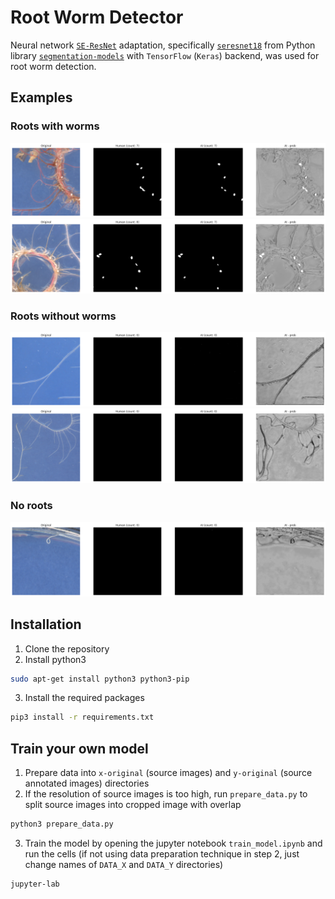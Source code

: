 # Root Worm Detector
Neural network [`SE-ResNet`](https://arxiv.org/pdf/1709.01507) adaptation, specifically [`seresnet18`]() from Python library [`segmentation-models`](https://pypi.org/project/segmentation-models/) with `TensorFlow` (`Keras`) backend, was used for root worm detection.

## Examples
### Roots with worms
![roots with worms 1](docs/example_root_worms.png)
![roots with worms 2](docs/example_root_worms2.png)

### Roots without worms
![roots without worms 1](docs/example_root.png)
![roots without worms 2](docs/example_root2.png)

### No roots
![nothing](docs/example_nothing.png)

## Installation
1. Clone the repository
2. Install python3
```bash
sudo apt-get install python3 python3-pip
```
3. Install the required packages
```bash
pip3 install -r requirements.txt
```

## Train your own model
1. Prepare data into `x-original` (source images) and `y-original` (source annotated images) directories
2. If the resolution of source images is too high, run `prepare_data.py` to split source images into cropped image with overlap
```bash
python3 prepare_data.py
```
3. Train the model by opening the jupyter notebook `train_model.ipynb` and run the cells (if not using data preparation technique in step 2, just change names of `DATA_X` and `DATA_Y` directories)
```bash
jupyter-lab
```